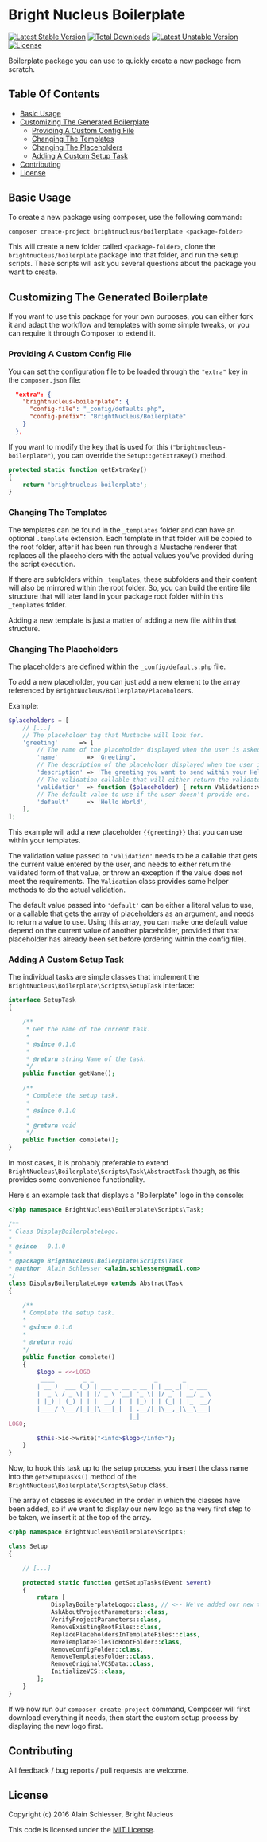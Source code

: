 # Bright Nucleus Boilerplate

[![Latest Stable Version](https://img.shields.io/packagist/v/brightnucleus/boilerplate.svg)](https://packagist.org/packages/brightnucleus/boilerplate)
[![Total Downloads](https://img.shields.io/packagist/dt/brightnucleus/boilerplate.svg)](https://packagist.org/packages/brightnucleus/boilerplate)
[![Latest Unstable Version](https://img.shields.io/packagist/vpre/brightnucleus/boilerplate.svg)](https://packagist.org/packages/brightnucleus/boilerplate)
[![License](https://img.shields.io/packagist/l/brightnucleus/boilerplate.svg)](https://packagist.org/packages/brightnucleus/boilerplate)

Boilerplate package you can use to quickly create a new package from scratch.

## Table Of Contents

* [Basic Usage](#basic-usage)
* [Customizing The Generated Boilerplate](#customizing-the-generated-boilerplate)
    * [Providing A Custom Config File](#providing-a-custom-config-file)
    * [Changing The Templates](#changing-the-templates)
    * [Changing The Placeholders](#changing-the-placeholders)
    * [Adding A Custom Setup Task](#adding-a-custom-setup-task)
* [Contributing](#contributing)
* [License](#license)

## Basic Usage

To create a new package using composer, use the following command:

```BASH
composer create-project brightnucleus/boilerplate <package-folder>
```

This will create a new folder called `<package-folder>`, clone the `brightnucleus/boilerplate` package into that folder, and run the setup scripts. These scripts will ask you several questions about the package you want to create.

## Customizing The Generated Boilerplate

If you want to use this package for your own purposes, you can either fork it and adapt the workflow and templates with some simple tweaks, or you can require it through Composer to extend it.

### Providing A Custom Config File

You can set the configuration file to be loaded through the `"extra"` key in the `composer.json` file:

```JSON
  "extra": {
    "brightnucleus-boilerplate": {
      "config-file": "_config/defaults.php",
      "config-prefix": "BrightNucleus/Boilerplate"
    }
  },
```

If you want to modify the key that is used for this (`"brightnucleus-boilerplate"`), you can override the `Setup::getExtraKey()` method.

```PHP
protected static function getExtraKey()
{
    return 'brightnucleus-boilerplate';
}
```

### Changing The Templates

The templates can be found in the `_templates` folder and can have an optional `.template` extension. Each template in that folder will be copied to the root folder, after it has been run through a Mustache renderer that replaces all the placeholders with the actual values you've provided during the script execution.

If there are subfolders within `_templates`, these subfolders and their content will also be mirrored within the root folder. So, you can build the entire file structure that will later land in your package root folder within this `_templates` folder.

Adding a new template is just a matter of adding a new file within that structure.

### Changing The Placeholders

The placeholders are defined within the `_config/defaults.php` file.

To add a new placeholder, you can just add a new element to the array referenced by `BrightNucleus/Boilerplate/Placeholders`.

Example:

```PHP
$placeholders = [
    // [...]
    // The placeholder tag that Mustache will look for.
    'greeting'      => [
        // The name of the placeholder displayed when the user is asked for values.
        'name'        => 'Greeting',
        // The description of the placeholder displayed when the user is asked for values.
        'description' => 'The greeting you want to send within your HelloWorld app.',
        // The validation callable that will either return the validate value or throw an exception.
        'validation'  => function ($placeholder) { return Validation::validateTrimmed($placeholder); },
        // The default value to use if the user doesn't provide one.
        'default'     => 'Hello World',
    ],
];
```

This example will add a new placeholder `{{greeting}}` that you can use within your templates.

The validation value passed to `'validation'` needs to be a callable that gets the current value entered by the user, and needs to either return the validated form of that value, or throw an exception if the value does not meet the requirements. The `Validation` class provides some helper methods to do the actual validation.

The default value passed into `'default'` can be either a literal value to use, or a callable that gets the array of placeholders as an argument, and needs to return a value to use. Using this array, you can make one default value depend on the current value of another placeholder, provided that that placeholder has already been set before (ordering within the config file).

### Adding A Custom Setup Task

The individual tasks are simple classes that implement the `BrightNucleus\Boilerplate\Scripts\SetupTask` interface:

```PHP
interface SetupTask
{

    /**
     * Get the name of the current task.
     *
     * @since 0.1.0
     *
     * @return string Name of the task.
     */
    public function getName();

    /**
     * Complete the setup task.
     *
     * @since 0.1.0
     *
     * @return void
     */
    public function complete();
}
```

In most cases, it is probably preferable to extend `BrightNucleus\Boilerplate\Scripts\Task\AbstractTask` though, as this provides some convenience functionality.

Here's an example task that displays a "Boilerplate" logo in the console:

```PHP
<?php namespace BrightNucleus\Boilerplate\Scripts\Task;

/**
* Class DisplayBoilerplateLogo.
*
* @since   0.1.0
*
* @package BrightNucleus\Boilerplate\Scripts\Task
* @author  Alain Schlesser <alain.schlesser@gmail.com>
*/
class DisplayBoilerplateLogo extends AbstractTask
{

    /**
    * Complete the setup task.
    *
    * @since 0.1.0
    *
    * @return void
    */
    public function complete()
    {
        $logo = <<<LOGO
         ____        _ _                 _       _
        | __ )  ___ (_) | ___ _ __ _ __ | | __ _| |_ ___
        |  _ \ / _ \| | |/ _ \ '__| '_ \| |/ _` | __/ _ \
        | |_) | (_) | | |  __/ |  | |_) | | (_| | |_  __/
        |____/ \___/|_|_|\___|_|  | .__/|_|\__,_|\__\___|
                                  |_|
LOGO;

        $this->io->write("<info>$logo</info>");
    }
}
```

Now, to hook this task up to the setup process, you insert the class name into the `getSetupTasks()` method of the `BrightNucleus\Boilerplate\Scripts\Setup` class.

The array of classes is executed in the order in which the classes have been added, so if we want to display our new logo as the very first step to be taken, we insert it at the top of the array.

```PHP
<?php namespace BrightNucleus\Boilerplate\Scripts;

class Setup
{

    // [...]

    protected static function getSetupTasks(Event $event)
    {
        return [
            DisplayBoilerplateLogo::class, // <-- We've added our new task step here.
            AskAboutProjectParameters::class,
            VerifyProjectParameters::class,
            RemoveExistingRootFiles::class,
            ReplacePlaceholdersInTemplateFiles::class,
            MoveTemplateFilesToRootFolder::class,
            RemoveConfigFolder::class,
            RemoveTemplatesFolder::class,
            RemoveOriginalVCSData::class,
            InitializeVCS::class,
        ];
    }
}
```

If we now run our `composer create-project` command, Composer will first download everything it needs, then start the custom setup process by displaying the new logo first.

## Contributing

All feedback / bug reports / pull requests are welcome.

## License

Copyright (c) 2016 Alain Schlesser, Bright Nucleus

This code is licensed under the [MIT License](LICENSE).
